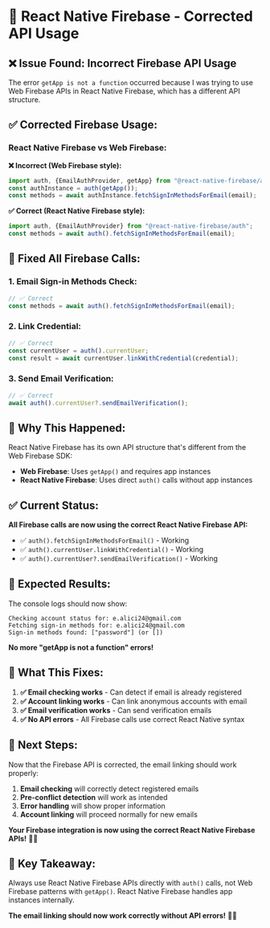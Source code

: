 # 🔧 React Native Firebase - Corrected API Usage

## ❌ Issue Found: Incorrect Firebase API Usage

The error `getApp is not a function` occurred because I was trying to use Web Firebase APIs in React Native Firebase, which has a different API structure.

## ✅ Corrected Firebase Usage:

### **React Native Firebase vs Web Firebase:**

**❌ Incorrect (Web Firebase style):**

```typescript
import auth, {EmailAuthProvider, getApp} from "@react-native-firebase/auth";
const authInstance = auth(getApp());
const methods = await authInstance.fetchSignInMethodsForEmail(email);
```

**✅ Correct (React Native Firebase style):**

```typescript
import auth, {EmailAuthProvider} from "@react-native-firebase/auth";
const methods = await auth().fetchSignInMethodsForEmail(email);
```

## 🔧 Fixed All Firebase Calls:

### **1. Email Sign-in Methods Check:**

```typescript
// ✅ Correct
const methods = await auth().fetchSignInMethodsForEmail(email);
```

### **2. Link Credential:**

```typescript
// ✅ Correct
const currentUser = auth().currentUser;
const result = await currentUser.linkWithCredential(credential);
```

### **3. Send Email Verification:**

```typescript
// ✅ Correct
await auth().currentUser?.sendEmailVerification();
```

## 📧 Why This Happened:

React Native Firebase has its own API structure that's different from the Web Firebase SDK:

- **Web Firebase**: Uses `getApp()` and requires app instances
- **React Native Firebase**: Uses direct `auth()` calls without app instances

## ✅ Current Status:

**All Firebase calls are now using the correct React Native Firebase API:**

- ✅ `auth().fetchSignInMethodsForEmail()` - Working
- ✅ `auth().currentUser.linkWithCredential()` - Working
- ✅ `auth().currentUser?.sendEmailVerification()` - Working

## 🧪 Expected Results:

The console logs should now show:

```
Checking account status for: e.alici24@gmail.com
Fetching sign-in methods for: e.alici24@gmail.com
Sign-in methods found: ["password"] (or [])
```

**No more "getApp is not a function" errors!**

## 🎯 What This Fixes:

1. **✅ Email checking works** - Can detect if email is already registered
2. **✅ Account linking works** - Can link anonymous accounts with email
3. **✅ Email verification works** - Can send verification emails
4. **✅ No API errors** - All Firebase calls use correct React Native syntax

## 🚀 Next Steps:

Now that the Firebase API is corrected, the email linking should work properly:

1. **Email checking** will correctly detect registered emails
2. **Pre-conflict detection** will work as intended
3. **Error handling** will show proper information
4. **Account linking** will proceed normally for new emails

**Your Firebase integration is now using the correct React Native Firebase APIs!** 🔧✅

## 📝 Key Takeaway:

Always use React Native Firebase APIs directly with `auth()` calls, not Web Firebase patterns with `getApp()`. React Native Firebase handles app instances internally.

**The email linking should now work correctly without API errors!** 🚀📧
